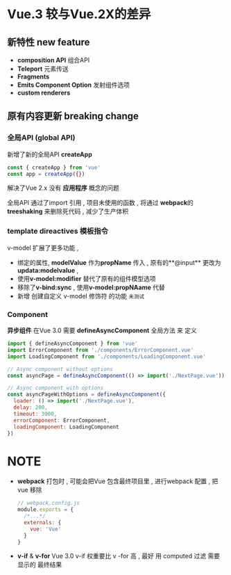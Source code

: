 

# Vue.3 较与Vue.2X的差异



## 新特性 new feature



- **composition API**  组合API
- **Teleport** 元素传送
- **Fragments** 
- **Emits Component Option** 发射组件选项
- **custom renderers** 



## 原有内容更新 breaking change



### 全局API (global API)

新增了新的全局API **createApp**

```js
const { createApp } from 'vue'
const app = createApp({})
```

解决了Vue 2.x 没有 **应用程序** 概念的问题

全局API  通过了import 引用 , 项目未使用的函数 , 将通过 **webpack**的**treeshaking** 来删除死代码 , 减少了生产体积 

### template direactives 模板指令

v-model 扩展了更多功能 , 

- 绑定的属性, **modelValue** 作为**propName** 传入 , 原有的**@input**  更改为 **updata:modelvalue** , 
- 使用**v-model:modifier** 替代了原有的组件模型选项
- 移除了**v-bind:sync** , 使用**v-model:propNAame** 代替
- 新增 创建自定义 v-model 修饰符 的功能  `未测试`



### Component 

**异步组件** 在Vue 3.0 需要 **defineAsyncComponent** 全局方法 来 定义

```js
import { defineAsyncComponent } from 'vue'
import ErrorComponent from './components/ErrorComponent.vue'
import LoadingComponent from './components/LoadingComponent.vue'

// Async component without options
const asyncPage = defineAsyncComponent(() => import('./NextPage.vue'))

// Async component with options
const asyncPageWithOptions = defineAsyncComponent({
  loader: () => import('./NextPage.vue'),
  delay: 200,
  timeout: 3000,
  errorComponent: ErrorComponent,
  loadingComponent: LoadingComponent
})
```

# NOTE

- **webpack** 打包时 , 可能会把Vue 包含最终项目里 , 进行webpack 配置 , 把vue 移除

  ```js
  // webpack.config.js
  module.exports = {
    /*...*/
    externals: {
      vue: 'Vue'
    }
  }
  ```

- **v-if** & **v-for**  Vue 3.0 v-if 权重要比 v -for 高 , 最好 用 computed 过滤 需要 显示的 最终结果